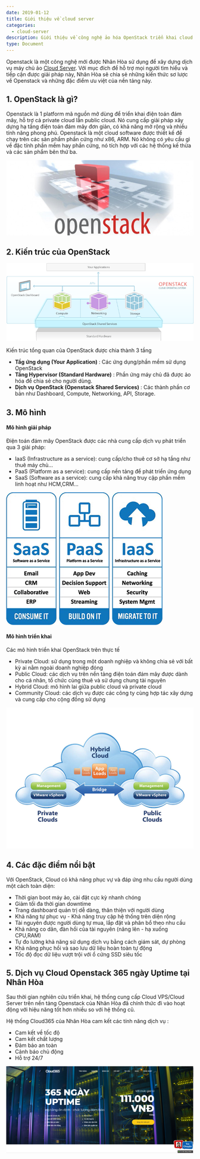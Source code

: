 ```yaml
---
date: 2019-01-12
title: Giới thiệu về cloud server
categories:
  - cloud-server
description: Giới thiệu về công nghệ ảo hóa OpenStack triển khai cloud server tại cloud365
type: Document
---
```


Openstack là một công nghệ mới được Nhân Hòa sử dụng để xây dựng dịch vụ máy chủ ảo <a href="https://support.cloud365.vn/cloud-server/cloud-server-gioi-thieu/" target="_blank">Cloud Server</a>. Với mục đích để hỗ trợ mọi người tìm hiểu và tiếp cận được giải pháp này, Nhân Hòa sẽ chia sẻ những kiến thức sơ lược về Openstack và những đặc điểm ưu việt của nền tảng này.

## 1. OpenStack là gì?

Openstack là 1 platform mã nguồn mở dùng để triển khai điện toán đám mây, hỗ trợ cả private cloud lẫn public cloud. Nó cung cấp giải pháp xây dựng hạ tầng điện toán đám mây đơn giản, có khả năng mở rộng và nhiều tính năng phong phú. Openstack là một cloud software được thiết kế để chạy trên các sản phẩm phần cứng như x86, ARM. Nó không có yêu cầu gì về đặc tính phần mềm hay phần cứng, nó tích hợp với các hệ thống kế thừa và các sản phẩm bên thứ ba.

![](/images/img-cloud-server/04-cloudserver.png)

## 2. Kiến trúc của OpenStack

![](/images/img-cloud-server/00-cloudserver.png)

Kiến trúc tổng quan của OpenStack được chia thành 3 tầng 

- **Tầg ứng dụng (Your Application)** : Các ứng dụng/phần mềm sử dụng OpenStack
- **Tầng Hypervisor (Standard Hardware)** : Phần ứng máy chủ đã được ảo hóa để chia sẻ cho người dùng.
- **Dịch vụ OpenStack (Openstack Shared Services)** : Các thành phần cơ bản như Dashboard, Compute, Networking, API, Storage.

## 3. Mô hình  

#### Mô hình giải pháp

Điện toán đám mây OpenStack được các nhà cung cấp dịch vụ phát triển qua 3 giải pháp:

- IaaS (Infrastructure as a service): cung cấp/cho thuê cơ sở hạ tầng như thuê máy chủ...
- PaaS (Platform as a service): cung cấp nền tảng để phát triển ứng dụng
- SaaS (Software as a service): cung cấp khả năng truy cập phần mềm linh hoạt như HCM,CRM...

![](/images/img-cloud-server/01-cloudserver.png)

#### Mô hình triển khai 

Các mô hình triển khai OpenStack trên thực tế 

- Private Cloud: sử dụng trong một doanh nghiệp và không chia sẻ với bất kỳ ai nằm ngoài doanh nghiệp đóng
- Public Cloud: các dịch vụ trên nền tảng điện toán đám mây được dành cho cá nhân, tổ chức cùng thuê và sử dụng chung tài nguyên
- Hybrid Cloud: mô hình lai giữa public cloud và private cloud
- Community Cloud: các dịch vụ được các công ty cùng hợp tác xây dựng và cung cấp cho cộng đồng sử dụng

![](/images/img-cloud-server/02-cloudserver.png)

## 4. Các đặc điểm nổi bật

Với OpenStack, Cloud có khả năng phục vự và đáp ứng nhu cầu người dùng một cách toàn diện:

- Thời gian boot máy ảo, cài đặt cực kỳ nhanh chóng
- Giảm tối đa thời gian downtime
- Trang dashboard quản trị dễ dàng, thân thiện với người dùng
- Khả năng tự phục vụ - Khả năng truy cập hệ thống trên diện rộng 
- Tài nguyên được người dùng tự mua, lắp đặt và phân bổ theo nhu cầu
- Khả năng co dãn, đàn hồi của tài nguyên (nâng lên - hạ xuống CPU,RAM)
- Tự đo lường khả năng sử dụng dịch vụ bằng cách giám sát, dự phòng
- Khả năng phục hồi và sao lưu dữ liệu hoàn toàn tự động
- Tốc độ đọc dữ liệu vượt trội với ổ cứng SSD siêu tốc

## 5. Dịch vụ Cloud Openstack 365 ngày Uptime tại Nhân Hòa

Sau thời gian nghiên cứu triển khai, hệ thống cung cấp Cloud VPS/Cloud Server trên nền tảng Openstack của Nhân Hòa đã chính thức đi vào hoạt động với hiệu năng tốt hơn nhiều so với hệ thống cũ.

Hệ thống Cloud365 của Nhân Hòa cam kết các tính năng dịch vụ  : 

- Cam kết về tốc độ
- Cam kết chất lượng
- Đảm bảo an toàn
- Cảnh báo chủ động
- Hỗ trợ 24/7

![](/images/img-cloud-server/03-cloudserver.png)
